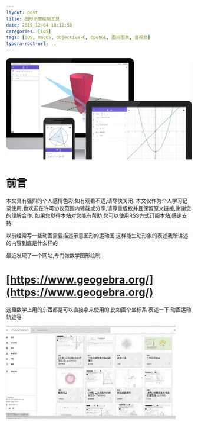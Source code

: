 ```yaml
---
layout: post
title: 图形示意绘制工具
date: 2019-12-04 18:12:58
categories: [iOS]
tags: [iOS, macOS, Objective-C, OpenGL, 图形图象, 音视频]
typora-root-url: ..
---
```


![](/assets/images/20191204MathGraphicTool/MathGraphic.webp)

# 前言

本文具有强烈的个人感情色彩,如有观看不适,请尽快关闭. 本文仅作为个人学习记录使用,也欢迎在许可协议范围内转载或分享,请尊重版权并且保留原文链接,谢谢您的理解合作. 如果您觉得本站对您能有帮助,您可以使用RSS方式订阅本站,感谢支持!



以前经常写一些动画需要描述示意图形的运动图.这样能生动形象的表述我所讲述的内容到底是什么样的
 

最近发现了一个网站,专门做数学图形绘制

# [https://www.geogebra.org/](https://www.geogebra.org/)



这里数学上用的东西都是可以直接拿来使用的,比如画个坐标系 表述一下 动画运动轨迹等

![](/assets/images/20191204MathGraphicTool/MathGraphicOverView.gif)

